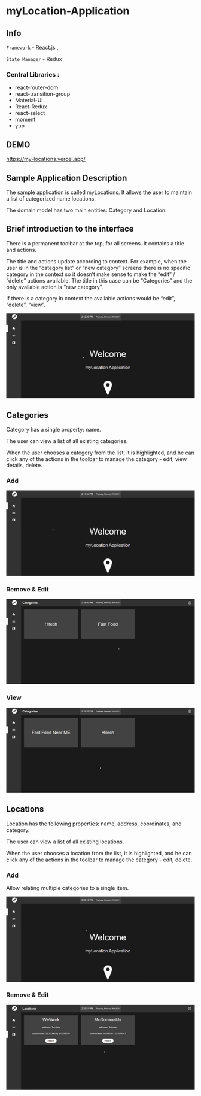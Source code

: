 # myLocation-Application

## Info

`Framework` - React.js ,

`State Manager` - Redux

### Central Libraries :

- react-router-dom
- react-transition-group
- Material-UI
- React-Redux
- react-select
- moment
- yup

## DEMO
https://my-locations.vercel.app/

## Sample Application Description

The sample application is called myLocations. It allows the user to maintain a list of categorized
name locations.

The domain model has two main entities: Category and Location.

## Brief introduction to the interface

There is a permanent toolbar at the top, for all screens. It contains a title and actions.

The title and actions update according to context. For example, when the user is in the
“category list” or “new category” screens there is no specific category in the context so it
doesn’t make sense to make the “edit” / “delete” actions available. The title in this case
can be “Categories” and the only available action is “new category”.

If there is a category in context the available actions would be “edit”, “delete”, “view”.

![Brief gif](./readme-files/Brief.gif)

## Categories

Category has a single property: name.

The user can view a list of all existing categories.

When the user chooses a category from the list, it is highlighted, and he can click any of
the actions in the toolbar to manage the category - edit, view details, delete.

### Add

![Categories-Add gif](./readme-files/Categories-Add.gif)

### Remove & Edit

![Categories-DeleteAndEdit gif](./readme-files/Categories-DeleteAndEdit.gif)

### View

![Categories-View gif](./readme-files/Categories-View.gif)

## Locations

Location has the following properties: name, address, coordinates, and category.

The user can view a list of all existing locations.

When the user chooses a location from the list, it is highlighted, and he can click any of
the actions in the toolbar to manage the category - edit, delete.

### Add

Allow relating multiple categories to a single item.

![Locations-Add gif](./readme-files/Locations-Add.gif)

### Remove & Edit

![Locations-DeleteAndEdit gif](./readme-files/Locations-DeleteAndEdit.gif)
